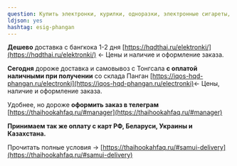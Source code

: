 ```yaml
---
question: Купить электронки, курилки, одноразки, электронные сигареты, вейпы на Панган
ldjson: yes
hashtag: esig-phangan
---
```


**Дешево** доставка с бангкока 1-2 дня [https://hqdthai.ru/elektronki/](https://hqdthai.ru/elektronki/) <- Цены и наличие и оформление заказа.

**Сегодня** дороже доставка и самовывоз с Тонгсала **с оплатой наличными при получении** со склада Панган [https://iqos-hqd-phangan.ru/electronki](https://iqos-hqd-phangan.ru/electronki)<- Цены, наличие и оформление заказа.

Удобнее, но дороже **оформить заказ в телеграм** [https://thaihookahfaq.ru/#manager](https://thaihookahfaq.ru/#manager)

**Принимаем так же оплату с карт РФ, Беларуси, Украины и Казахстана.**

Прочитать полные условия -> [https://thaihookahfaq.ru/#samui-delivery](https://thaihookahfaq.ru/#samui-delivery)
